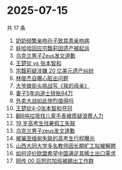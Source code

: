 # 2025-07-15

共 17 条

<!-- BEGIN -->
<!-- 最后更新时间 Tue Jul 15 2025 02:34:33 GMT+0800 (China Standard Time) -->

1. [奶奶频繁亲吻孙子致其患亲吻病](https://www.zhihu.com/search?q=%E5%A5%B6%E5%A5%B6%E9%A2%91%E7%B9%81%E4%BA%B2%E5%90%BB%E5%AD%99%E5%AD%90%E8%87%B4%E5%85%B6%E6%82%A3%E4%BA%B2%E5%90%BB%E7%97%85)
1. [娃哈哈回应宗馥莉因遗产被起诉](https://www.zhihu.com/search?q=%E5%A8%83%E5%93%88%E5%93%88%E5%9B%9E%E5%BA%94%E5%AE%97%E9%A6%A5%E8%8E%89%E5%9B%A0%E9%81%97%E4%BA%A7%E8%A2%AB%E8%B5%B7%E8%AF%89)
1. [乌克兰男子Zeus发文道歉](https://www.zhihu.com/search?q=%E4%B9%8C%E5%85%8B%E5%85%B0%E7%94%B7%E5%AD%90Zeus%E5%8F%91%E6%96%87%E9%81%93%E6%AD%89)
1. [王楚钦 vs 张本智和](https://www.zhihu.com/search?q=%E7%8E%8B%E6%A5%9A%E9%92%A6%20vs%20%E5%BC%A0%E6%9C%AC%E6%99%BA%E5%92%8C)
1. [宗馥莉疑涉嫌 20 亿美元遗产纠纷](https://www.zhihu.com/search?q=%E5%AE%97%E9%A6%A5%E8%8E%89%E7%96%91%E6%B6%89%E5%AB%8C%2020%20%E4%BA%BF%E7%BE%8E%E5%85%83%E9%81%97%E4%BA%A7%E7%BA%A0%E7%BA%B7)
1. [林俊杰自曝心脏出问题](https://www.zhihu.com/search?q=%E6%9E%97%E4%BF%8A%E6%9D%B0%E8%87%AA%E6%9B%9D%E5%BF%83%E8%84%8F%E5%87%BA%E9%97%AE%E9%A2%98)
1. [大爷做街头挑战写《我的母亲》](https://www.zhihu.com/search?q=%E5%A4%A7%E7%88%B7%E5%81%9A%E8%A1%97%E5%A4%B4%E6%8C%91%E6%88%98%E5%86%99%E3%80%8A%E6%88%91%E7%9A%84%E6%AF%8D%E4%BA%B2%E3%80%8B)
1. [妻子5年向道士转账94万](https://www.zhihu.com/search?q=%E5%A6%BB%E5%AD%905%E5%B9%B4%E5%90%91%E9%81%93%E5%A3%AB%E8%BD%AC%E8%B4%A694%E4%B8%87)
1. [外卖大战如此惨烈值得吗](https://www.zhihu.com/search?q=%E5%A4%96%E5%8D%96%E5%A4%A7%E6%88%98%E5%A6%82%E6%AD%A4%E6%83%A8%E7%83%88%E5%80%BC%E5%BE%97%E5%90%97)
1. [王楚钦4-0张本智和夺冠](https://www.zhihu.com/search?q=%E7%8E%8B%E6%A5%9A%E9%92%A64-0%E5%BC%A0%E6%9C%AC%E6%99%BA%E5%92%8C%E5%A4%BA%E5%86%A0)
1. [翻8吨垃圾找儿童手表被质疑浪费人力](https://www.zhihu.com/search?q=%E7%BF%BB8%E5%90%A8%E5%9E%83%E5%9C%BE%E6%89%BE%E5%84%BF%E7%AB%A5%E6%89%8B%E8%A1%A8%E8%A2%AB%E8%B4%A8%E7%96%91%E6%B5%AA%E8%B4%B9%E4%BA%BA%E5%8A%9B)
1. [19 岁高考生找暑假工失联](https://www.zhihu.com/search?q=19%20%E5%B2%81%E9%AB%98%E8%80%83%E7%94%9F%E6%89%BE%E6%9A%91%E5%81%87%E5%B7%A5%E5%A4%B1%E8%81%94)
1. [乌克兰男子zeus发文道歉](https://www.zhihu.com/search?q=%E4%B9%8C%E5%85%8B%E5%85%B0%E7%94%B7%E5%AD%90zeus%E5%8F%91%E6%96%87%E9%81%93%E6%AD%89)
1. [被骗至缅甸失联的高考生行程曝光](https://www.zhihu.com/search?q=%E8%A2%AB%E9%AA%97%E8%87%B3%E7%BC%85%E7%94%B8%E5%A4%B1%E8%81%94%E7%9A%84%E9%AB%98%E8%80%83%E7%94%9F%E8%A1%8C%E7%A8%8B%E6%9B%9D%E5%85%89)
1. [山西大同大学多名教师因长期旷工拟被解聘](https://www.zhihu.com/search?q=%E5%B1%B1%E8%A5%BF%E5%A4%A7%E5%90%8C%E5%A4%A7%E5%AD%A6%E5%A4%9A%E5%90%8D%E6%95%99%E5%B8%88%E5%9B%A0%E9%95%BF%E6%9C%9F%E6%97%B7%E5%B7%A5%E6%8B%9F%E8%A2%AB%E8%A7%A3%E8%81%98)
1. [如何评价欧盟希望中国满足其稀土出口需求](https://www.zhihu.com/search?q=%E5%A6%82%E4%BD%95%E8%AF%84%E4%BB%B7%E6%AC%A7%E7%9B%9F%E5%B8%8C%E6%9C%9B%E4%B8%AD%E5%9B%BD%E6%BB%A1%E8%B6%B3%E5%85%B6%E7%A8%80%E5%9C%9F%E5%87%BA%E5%8F%A3%E9%9C%80%E6%B1%82)
1. [网传 00 后怒怼加班被踢出工作群](https://www.zhihu.com/search?q=%E7%BD%91%E4%BC%A0%2000%20%E5%90%8E%E6%80%92%E6%80%BC%E5%8A%A0%E7%8F%AD%E8%A2%AB%E8%B8%A2%E5%87%BA%E5%B7%A5%E4%BD%9C%E7%BE%A4)

<!-- END -->
